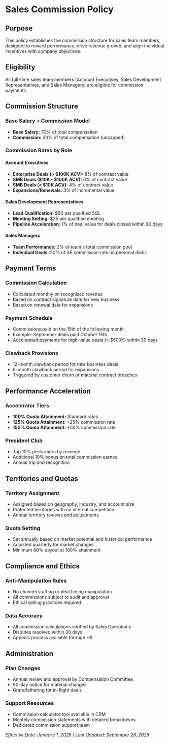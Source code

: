 # Sales Commission Policy

## Purpose
This policy establishes the commission structure for sales team members, designed to reward performance, drive revenue growth, and align individual incentives with company objectives.

## Eligibility
All full-time sales team members (Account Executives, Sales Development Representatives, and Sales Managers) are eligible for commission payments.

## Commission Structure

### Base Salary + Commission Model
- **Base Salary:** 70% of total compensation
- **Commission:** 30% of total compensation (uncapped)

### Commission Rates by Role

#### Account Executives
- **Enterprise Deals (> $100K ACV):** 8% of contract value
- **SMB Deals ($10K - $100K ACV):** 6% of contract value
- **SMB Deals (< $10K ACV):** 4% of contract value
- **Expansions/Renewals:** 3% of incremental value

#### Sales Development Representatives
- **Lead Qualification:** $50 per qualified SQL
- **Meeting Setting:** $25 per qualified meeting
- **Pipeline Acceleration:** 1% of deal value for deals closed within 90 days

#### Sales Managers
- **Team Performance:** 2% of team's total commission pool
- **Individual Deals:** 50% of AE commission rate on personal deals

## Payment Terms

### Commission Calculation
- Calculated monthly on recognized revenue
- Based on contract signature date for new business
- Based on renewal date for expansions

### Payment Schedule
- Commissions paid on the 15th of the following month
- Example: September deals paid October 15th
- Accelerated payments for high-value deals (> $500K) within 30 days

### Clawback Provisions
- 12-month clawback period for new business deals
- 6-month clawback period for expansions
- Triggered by customer churn or material contract breaches

## Performance Acceleration

### Accelerator Tiers
- **100% Quota Attainment:** Standard rates
- **125% Quota Attainment:** +25% commission rate
- **150% Quota Attainment:** +50% commission rate

### President Club
- Top 10% performers by revenue
- Additional 10% bonus on total commission earned
- Annual trip and recognition

## Territories and Quotas

### Territory Assignment
- Assigned based on geography, industry, and account size
- Protected territories with no internal competition
- Annual territory reviews and adjustments

### Quota Setting
- Set annually based on market potential and historical performance
- Adjusted quarterly for market changes
- Minimum 80% payout at 100% attainment

## Compliance and Ethics

### Anti-Manipulation Rules
- No channel stuffing or deal timing manipulation
- All commissions subject to audit and approval
- Ethical selling practices required

### Data Accuracy
- All commission calculations verified by Sales Operations
- Disputes resolved within 30 days
- Appeals process available through HR

## Administration

### Plan Changes
- Annual review and approval by Compensation Committee
- 90-day notice for material changes
- Grandfathering for in-flight deals

### Support Resources
- Commission calculator tool available in CRM
- Monthly commission statements with detailed breakdowns
- Dedicated commission support team

*Effective Date: January 1, 2026 | Last Updated: September 28, 2025*
